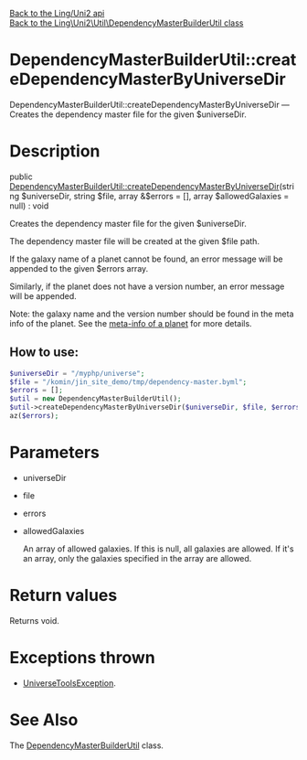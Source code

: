 [Back to the Ling/Uni2 api](https://github.com/lingtalfi/Uni2/blob/master/doc/api/Ling/Uni2.md)<br>
[Back to the Ling\Uni2\Util\DependencyMasterBuilderUtil class](https://github.com/lingtalfi/Uni2/blob/master/doc/api/Ling/Uni2/Util/DependencyMasterBuilderUtil.md)


DependencyMasterBuilderUtil::createDependencyMasterByUniverseDir
================



DependencyMasterBuilderUtil::createDependencyMasterByUniverseDir — Creates the dependency master file for the given $universeDir.




Description
================


public [DependencyMasterBuilderUtil::createDependencyMasterByUniverseDir](https://github.com/lingtalfi/Uni2/blob/master/doc/api/Ling/Uni2/Util/DependencyMasterBuilderUtil/createDependencyMasterByUniverseDir.md)(string $universeDir, string $file, array &$errors = [], array $allowedGalaxies = null) : void




Creates the dependency master file for the given $universeDir.

The dependency master file will be created at the given $file path.

If the galaxy name of a planet cannot be found, an error message will be appended
to the given $errors array.

Similarly, if the planet does not have a version number, an error message will be appended.



Note: the galaxy name and the version number should be found in the meta info of the planet.
See the [meta-info of a planet](https://github.com/lingtalfi/Uni2/blob/master/README.md#meta-infobyml) for more details.



How to use:
------------
```php
$universeDir = "/myphp/universe";
$file = "/komin/jin_site_demo/tmp/dependency-master.byml";
$errors = [];
$util = new DependencyMasterBuilderUtil();
$util->createDependencyMasterByUniverseDir($universeDir, $file, $errors);
az($errors);
```




Parameters
================


- universeDir

    

- file

    

- errors

    

- allowedGalaxies

    An array of allowed galaxies. If this is null, all galaxies are allowed.
If it's an array, only the galaxies specified in the array are allowed.


Return values
================

Returns void.


Exceptions thrown
================

- [UniverseToolsException](https://github.com/lingtalfi/UniverseTools/blob/master/doc/api/Ling/UniverseTools/Exception/UniverseToolsException.md).&nbsp;







See Also
================

The [DependencyMasterBuilderUtil](https://github.com/lingtalfi/Uni2/blob/master/doc/api/Ling/Uni2/Util/DependencyMasterBuilderUtil.md) class.



